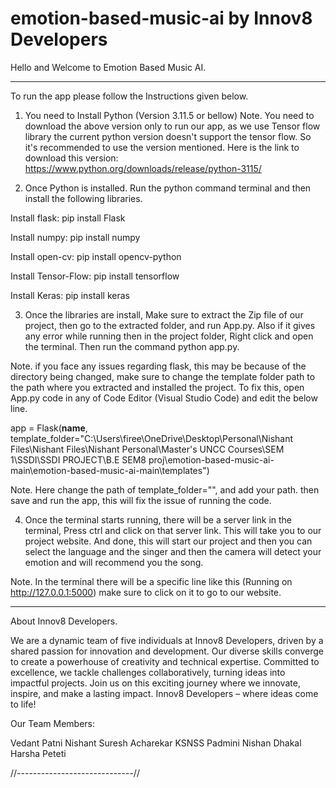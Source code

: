 # emotion-based-music-ai by Innov8 Developers

Hello and Welcome to Emotion Based Music AI. 

-------------------------------------------------------------------------------------------------------------------

To run the app please follow the Instructions given below.

1) You need to Install Python (Version 3.11.5 or bellow) 
Note. You need to download the above version only to run our app, as we use Tensor flow library the current python version doesn't support the tensor flow. So it's recommended to use the version mentioned. Here is the link to download this version: 
https://www.python.org/downloads/release/python-3115/

2) Once Python is installed. Run the python command terminal and then install the following libraries.

Install flask: pip install Flask

Install numpy: pip install numpy

Install open-cv: pip install opencv-python

Install Tensor-Flow: pip install tensorflow

Install Keras: pip install keras

3) Once the libraries are install, Make sure to extract the Zip file of our project, then go to the extracted folder, and run App.py. Also if it gives any error while running then in the project folder, Right click and open the terminal. Then run the command python app.py.

Note. if you face any issues regarding flask, this may be because of the directory being changed, make sure to change the template folder path to the path where you extracted and installed the project. To fix this, open App.py code in any of Code Editor (Visual Studio Code) and edit the below line.

app = Flask(__name__, template_folder="C:\\Users\\firee\\OneDrive\\Desktop\\Personal\\Nishant Files\\Nishant Files\\Nishant Personal\\Master's UNCC Courses\\SEM 1\\SSDI\\SSDI PROJECT\\B.E SEM8 proj\\emotion-based-music-ai-main\\emotion-based-music-ai-main\\templates")

Note. Here change the path of template_folder="", and add your path. then save and run the app, this will fix the issue of running the code.


4) Once the terminal starts running, there will be a server link in the terminal, Press ctrl and click on that server link. This will take you to our project website. And done, this will start our project and then you can select the language and the singer and then the camera will detect your emotion and will recommend you the song.

Note. In the terminal there will be a specific line like this (Running on http://127.0.0.1:5000) make sure to click on it to go to our website.

-----------------------------------------------------------------------------------------------------------------------

About Innov8 Developers.

We are a dynamic team of five individuals at Innov8 Developers, driven by a shared passion for innovation and development. Our diverse skills converge to create a powerhouse of creativity and technical expertise. Committed to excellence, we tackle challenges collaboratively, turning ideas into impactful projects. Join us on this exciting journey where we innovate, inspire, and make a lasting impact. Innov8 Developers – where ideas come to life!

Our Team Members:

Vedant Patni
Nishant Suresh Acharekar
KSNSS Padmini
Nishan Dhakal
Harsha Peteti

//-----------------------------//




